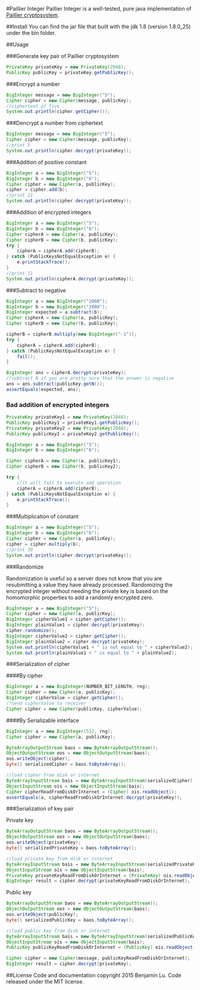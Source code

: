 #Paillier Integer
Paillier Integer is a well-tested, pure java implementation of [Paillier cryptosystem](http://en.wikipedia.org/wiki/Paillier_cryptosystem).

##Install
You can find the jar file that built with the jdk 1.8 (version 1.8.0_25) under the bin folder.

##Usage

###Generate key pair of Paillier cryptosystem

```java
PrivateKey privateKey = new PrivateKey(2048);
PublicKey publicKey = privateKey.getPublicKey();
```

###Encrypt a number

```java
BigInteger message = new BigInteger("5");
Cipher cipher = new Cipher(message, publicKey);
//ciphertext of five
System.out.println(cipher.getCipher());
```

###Dencrypt a number from ciphertext

```java
BigInteger message = new BigInteger("5");
Cipher cipher = new Cipher(message, publicKey);
//print 5
System.out.println(cipher.decrypt(privateKey));
```

###Addition of positive constant

```java
BigInteger a = new BigInteger("5");
BigInteger b = new BigInteger("6");
Cipher cipher = new Cipher(a, publicKey);
cipher = cipher.add(b);
//print 11
System.out.println(cipher.decrypt(privateKey));
```

###Addition of encrypted integers

```java
BigInteger a = new BigInteger("5");
BigInteger b = new BigInteger("6");
Cipher cipherA = new Cipher(a, publicKey);
Cipher cipherB = new Cipher(b, publicKey);
try {
    cipherA = cipherA.add(cipherB);
} catch (PublicKeysNotEqualException e) {
    e.printStackTrace();
}
//print 11
System.out.println(cipherA.decrypt(privateKey));
```

###Subtract to negative
```java
BigInteger a = new BigInteger("2000");
BigInteger b = new BigInteger("3000");
BigInteger expected = a.subtract(b);
Cipher cipherA = new Cipher(a, publicKey);
Cipher cipherB = new Cipher(b, publicKey);

cipherB = cipherB.multiply(new BigInteger("-1"));
try {
    cipherA = cipherA.add(cipherB);
} catch (PublicKeysNotEqualException e) {
    fail();
}

BigInteger ans = cipherA.decrypt(privateKey);
//subtract N if you are pretty sure that the answer is negative
ans = ans.subtract(publicKey.getN());
assertEquals(expected, ans);
```


### Bad addition of encrypted integers

```java
PrivateKey privateKey1 = new PrivateKey(2048);
PublicKey publicKey1 = privateKey1.getPublicKey();
PrivateKey privateKey2 = new PrivateKey(2048);
PublicKey publicKey2 = privateKey2.getPublicKey();

BigInteger a = new BigInteger("5");
BigInteger b = new BigInteger("6");

Cipher cipherA = new Cipher(a, publicKey1);
Cipher cipherB = new Cipher(b, publicKey2);

try {
    //it will fail to execute add operation
    cipherA = cipherA.add(cipherB);
} catch (PublicKeysNotEqualException e) {
    e.printStackTrace();
}
```

###Multiplication of constant

```java
BigInteger a = new BigInteger("5");
BigInteger b = new BigInteger("6");
Cipher cipher = new Cipher(a, publicKey);
cipher = cipher.multiply(b);
//print 30
System.out.println(cipher.decrypt(privateKey));
```

###Randomize

Randomization is useful so a server does not know that you are resubmitting a value they have already processed. Randomizing the encrypted integer without needing the private key is based on the homomorphic properties to add a randomly encrypted zero.

```java
BigInteger a = new BigInteger("5");
Cipher cipher = new Cipher(a, publicKey);
BigInteger cipherValue1 = cipher.getCipher();
BigInteger plainValue1 = cipher.decrypt(privateKey);
cipher.randomize();
BigInteger cipherValue2 = cipher.getCipher();
BigInteger plainValue2 = cipher.decrypt(privateKey);
System.out.println(cipherValue1 + " is not equal to " + cipherValue2);
System.out.println(plainValue1 + " is equal to " + plainValue2);
```

###Serialization of cipher

####By cipher

```java
BigInteger a = new BigInteger(NUMBER_BIT_LENGTH, rng);
Cipher cipher = new Cipher(a, publicKey);
BigInteger cipherValue = cipher.getCipher();
//send cipherValue to receiver
Cipher cipher = new Cipher(publicKey, cipherValue);
```

####By Serializable interface

```java
BigInteger a = new BigInteger(512, rng);
Cipher cipher = new Cipher(a, publicKey);

ByteArrayOutputStream baos = new ByteArrayOutputStream();
ObjectOutputStream oos = new ObjectOutputStream(baos);
oos.writeObject(cipher);
byte[] serializedCipher = baos.toByteArray();

//load cipher from disk or internet
ByteArrayInputStream bais = new ByteArrayInputStream(serializedCipher);
ObjectInputStream ois = new ObjectInputStream(bais);
Cipher cipherReadFromDiskOrInternet = (Cipher) ois.readObject();
assertEquals(a, cipherReadFromDiskOrInternet.decrypt(privateKey));
```
###Serialization of key pair

Private key

```java
ByteArrayOutputStream baos = new ByteArrayOutputStream();
ObjectOutputStream oos = new ObjectOutputStream(baos);
oos.writeObject(privateKey);
byte[] serializedPrivateKey = baos.toByteArray();

//load private key from disk or internet
ByteArrayInputStream bais = new ByteArrayInputStream(serializedPrivateKey);
ObjectInputStream ois = new ObjectInputStream(bais);
PrivateKey privateKeyReadFromDiskOrInternet = (PrivateKey) ois.readObject();
BigInteger result = cipher.decrypt(privateKeyReadFromDiskOrInternet);
```
Public key

```java
ByteArrayOutputStream baos = new ByteArrayOutputStream();
ObjectOutputStream oos = new ObjectOutputStream(baos);
oos.writeObject(publicKey);
byte[] serializedPublicKey = baos.toByteArray();

//load public key from disk or internet
ByteArrayInputStream bais = new ByteArrayInputStream(serializedPublicKey);
ObjectInputStream ois = new ObjectInputStream(bais);
PublicKey publicKeyReadFromDiskOrInternet = (PublicKey) ois.readObject();

Cipher cipher = new Cipher(message, publicKeyReadFromDiskOrInternet);
BigInteger result = cipher.decrypt(privateKey);
```

##License
Code and documentation copyright 2015 Benjamin Lu. Code released under the MIT license.